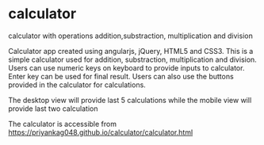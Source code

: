 # calculator
calculator with operations addition,substraction, multiplication and division

Calculator app created using angularjs, jQuery, HTML5 and CSS3.
This is a simple calculator used for addition, substraction, multiplication and division. Users can use numeric keys on keyboard to provide inputs to calculator. Enter key can be used for final result.
Users can also use the buttons provided in the calculator for calculations.

The desktop view will provide last 5 calculations while the mobile view will provide last two calculation

The calculator is accessible from https://priyankag048.github.io/calculator/calculator.html

